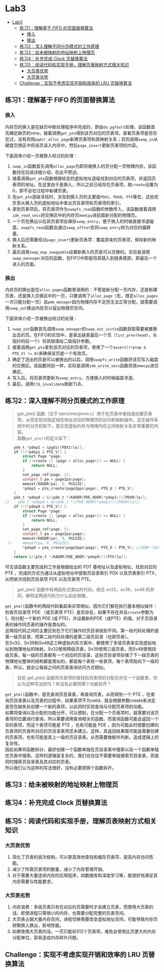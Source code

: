 # Lab3
- [Lab3](#lab3)
  - [练习1：理解基于 FIFO 的页面替换算法](#练习1理解基于-fifo-的页面替换算法)
    - [换入](#换入)
    - [换出](#换出)
  - [练习2：深入理解不同分页模式的工作原理](#练习2深入理解不同分页模式的工作原理)
  - [练习3：给未被映射的地址映射上物理页](#练习3给未被映射的地址映射上物理页)
  - [练习4：补充完成 Clock 页替换算法](#练习4补充完成-clock-页替换算法)
  - [练习5：阅读代码和实现手册，理解页表映射方式相关知识](#练习5阅读代码和实现手册理解页表映射方式相关知识)
    - [大页表优势](#大页表优势)
    - [大页表劣势](#大页表劣势)
  - [Challenge：实现不考虑实现开销和效率的 LRU 页替换算法](#challenge实现不考虑实现开销和效率的-lru-页替换算法)


## 练习1：理解基于 FIFO 的页面替换算法
### 换入
内存页的换入是在缺页中断处理程序中完成的，即由`do_pgfault`处理。该函数首先确定缺页的vma，接着调用`get_pte`得到该页对应的页表项。查看页表项是否存在过，没有则用`pgdir_alloc_page`新建页表项和其映射关系；否则调用`swap_in`从硬盘交换区中将该页读入内存中，然后`page_insert`更新页表项的内容。 

下面具体介绍一页被换入经过的处理：
1. `swap_in`函数首先调用`alloc_page`为即将被换入的页分配一页物理内存，该函数将在后续详细介绍，在此不赘述。
2. 接着调用`get_pte`函数根据给定的虚拟地址逐级找到对应的页表项，并返回页表项的地址。在这里由于是换入，所以之前已经存在页表项，故`create`设置为0，即不会在过程中新建页表。
3. 在`get_pte`逐级寻找时，涉及到换入页的主要是`PDX1`、`PDX0`、`PTX`等宏，这些宏负责从换入页的虚拟地址中拿出页目录项和页表项的索引。
4. 拿到页表项后，将页表项作为`swapfs_read`函数的参数传入，该函数接着调用`ide_read_secs`将交换区中的内存页`memcpy`进前面新分配的物理页。
5. 一个页在换出以后其页表项会保存`swap_entry`，便于换入的时候直接寻道磁盘。`swapfs_read`函数会通过`swap_offset`宏将`swap_entry`转为对应的偏移量。
6. 换入后还需要经过`page_insert`更新页表项：覆盖原来的页表项，保存新的映射关系。
7. 最后调用`swap_map_swappable`设置新换入的页是可以交换的。实际是调用`swap_mannager`对应的函数，在FIFO中即是将其插入到链表尾部，即最后一个进入的页面。

### 换出
内存页的换出是在`alloc_pages`函数里调用的：不管是新分配一页内存，还是新建页表，还是换入交换区中的一页，只要调用了`alloc_page`（宏，限定`alloc_pages`一次只能分配一页）且`pmm_manager`因为物理内存不足而无法正常分配，就需要调用`swap_out`换出内存页以留出物理页空间。  

下面具体介绍一页被换出经过的处理：  
1. `swap_out`函数首先调用`swap_manager`的`swap_out_victim`函数获取需要被置换出去的页。在FIFO的实现中，是拿出链表最后一个页（`list_prev(head)`，头指针的前一个）将其赋值给二级指针参数。
2. 接着调用`get_pte`拿到该页对应的页表项，使用了一个`assert((*ptep & PTE_V) != 0)`来确保该页是一个有效页。
3. 确定了选出的页是可以被换出的以后，调用`swapfs_write`函数将该页写入磁盘的交换区。该函数同前一样，实际是调用`ide_write_secs`函数将其`memcpy`进交换区。
4. 写入后，将页表项更新为`swap_entry`，方便换入的时候磁盘寻道。
5. 最后，调用`tlb_invalidate`刷新TLB。

## 练习2：深入理解不同分页模式的工作原理

> get_pte() 函数（位于 kern/mm/pmm.c）用于在页表中查找或创建页表项，从而实现对指定线性地址对应的物理页的访问和映射操作。这在操作系统中的分页机制下，是实现虚拟内存与物理内存之间映射关系非常重要的内容。  
函数`get_pte()`的定义如下：

```c
    pde_t *pdep1 = &pgdir[PDX1(la)];
    if (!(*pdep1 & PTE_V)) {
        struct Page *page;
        if (!create || (page = alloc_page()) == NULL) {
            return NULL;
        }
        set_page_ref(page, 1);
        uintptr_t pa = page2pa(page);
        memset(KADDR(pa), 0, PGSIZE);
        *pdep1 = pte_create(page2ppn(page), PTE_U | PTE_V);
    }
    pde_t *pdep0 = &((pde_t *)KADDR(PDE_ADDR(*pdep1)))[PDX0(la)];
//    pde_t *pdep0 = &((pde_t *)(PDE_ADDR(*pdep1)))[PDX0(la)];
    if (!(*pdep0 & PTE_V)) {
    	struct Page *page;
    	if (!create || (page = alloc_page()) == NULL) {
    		return NULL;
    	}
    	set_page_ref(page, 1);
    	uintptr_t pa = page2pa(page);
    	memset(KADDR(pa), 0, PGSIZE);
 //   	memset(pa, 0, PGSIZE);
    	*pdep0 = pte_create(page2ppn(page), PTE_U | PTE_V); //创建一个pte表项
    }
    return &((pte_t *)KADDR(PDE_ADDR(*pdep0)))[PTX(la)];
```

可见该函数主要完成的工作是根据给出的 PDT 基地址以及虚拟地址，找到对应的 PTE ，完成的方式为通过从虚拟地址中提取页目录索引 PDX 以及页表索引 PTX，从而依次找到页目录项 PDE 以及页表项 PTE。

> get_pte() 函数中有两段形式类似的代码，结合 sv32，sv39，sv48 的异同，解释这两段代码为什么如此相像。

`get_pte()`函数中的两段代码看起来非常相似，因为它们都在执行基本相似操作：检查页目录项 PDE （或页表项 PTE）是否存在，如果不存在并且`create`参数为1，则分配一个新的 PDE (或 PTE)，并设置新的PDE（或PTE）的值。对于页目录表的操作同页表的操作是类似的。  
这两段代码之间的主要区别在于它们操作的页目录级别不同。第一段代码处理的是第一级页目录，而第二段代码处理的是第二级页目录（也即页表）。  
在Sv32、Sv39和Sv48这三种虚拟内存方案中，都使用了多级页表来实现虚拟地址到物理地址的映射。Sv32使用两级页表，Sv39使用三级页表，而Sv48使用四级页表。每一级的页表都有一个对应的页目录，这些页目录项存储了下一级页表的物理地址整体的结构都是类似的，都是每个表有一些表项，每个表项指向下一级的表，所以，就会让每级之间的页表查询访问方式相似。

> 目前 get_pte() 函数将页表项的查找和页表项的分配合并在一个函数里，你认为这种写法好吗？有没有必要把两个功能拆开？

`get_pte()`函数中，首先查询页目录表，再查询页表，从而得到一个 PTE ，在查询页目录表以及页表的过程中，如果表项不为valid，就会根据参数create来决定是否在缺失处创建一个新的表项，以此同时实现查询与分配页表项的功能。  
如果将查询以及分配的功能分开，可以想到，在分配一个页表项时，就需要对该页表项的位置进行查询，所以需要调用查询相关的函数。而查询函数可能会返回一个空的表项，而这个表项可能是 PTE ，也有可能是 PDE ，因为可能此时想要创建的页表项的页表所对应的页目录表项还未建立。这样，其返回结果既可能是需要创建的页表项，也有可能是其上一级的页目录表。从而需要做额外判断，造成逻辑上的复杂性。  
因此如果将函数拆分，最好创建一个函数单独在页目录表中搜索以及一个函数单独在页表中搜索。这样的逻辑是复杂的，我们也往往不需要单独搜索页目录表，而是同时搜索页目录表及其对应的页表。  
所以我们认为这样的写法很好，没有必要把两个函数拆开。

## 练习3：给未被映射的地址映射上物理页

## 练习4：补充完成 Clock 页替换算法

## 练习5：阅读代码和实现手册，理解页表映射方式相关知识
### 大页表优势
1. 简化了页表的层次结构，可以更高效地查找和缓存页表项，提高内存访问性能。
2. 减少了所需页表项的数量，减小了内存管理开销。
3. 对于需要大量连续内存的应用程序，如数据库和深度学习等，能很好地满足其内存需要与性能要求。

### 大页表劣势
1. 内存浪费：多级页表只有在对应的页需要时才会建立页表，而使用大页表的话，即使进程只需很小的内存，也需要分配完整的页表空间。
2. 大页表占据大量内存空间，进程切换需要改变虚拟地址空间，可能导致内存页频繁换入换出，影响性能。
3. 如果使用大页表的话，一页只能存512个页表项，难免会使用比页更大的内存分配单位，容易造成内存碎片问题。

## Challenge：实现不考虑实现开销和效率的 LRU 页替换算法
